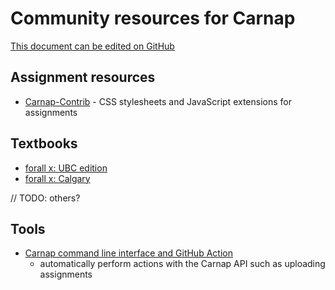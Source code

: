 # Community resources for Carnap

[This document can be edited on GitHub](https://github.com/Carnap/Carnap-Documentation/edit/master/doc/awesome-carnap.md)

## Assignment resources

* [Carnap-Contrib](https://github.com/Carnap/Carnap-Contrib) - CSS stylesheets
  and JavaScript extensions for assignments

## Textbooks

* [forall x: UBC edition](https://github.com/ubc-carnap-team/forallx-pandocs/)
* [forall x: Calgary](https://carnap.io/shared/rzach@ucalgary.ca/forall%20x:%20Calgary.md)

// TODO: others?

## Tools

* [Carnap command line interface and GitHub Action](https://github.com/Carnap/Actions)
  - automatically perform actions with the Carnap API such as uploading assignments